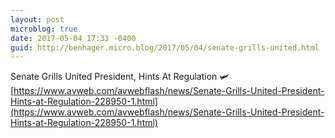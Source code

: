 ```yaml
---
layout: post
microblog: true
date: 2017-05-04 17:33 -0400
guid: http://benhager.micro.blog/2017/05/04/senate-grills-united.html
---
```

Senate Grills United President, Hints At Regulation 🛩 [https://www.avweb.com/avwebflash/news/Senate-Grills-United-President-Hints-at-Regulation-228950-1.html](https://www.avweb.com/avwebflash/news/Senate-Grills-United-President-Hints-at-Regulation-228950-1.html)
